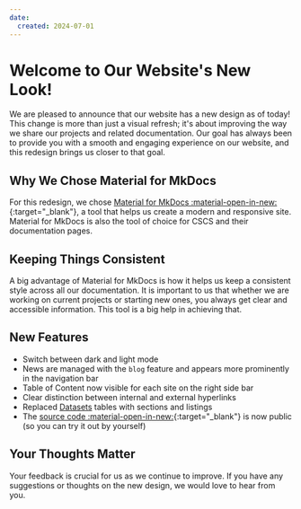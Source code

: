```yaml
---
date:
  created: 2024-07-01
---
```


# Welcome to Our Website's New Look!

We are pleased to announce that our website has a new design as of today! This change is more than just a visual refresh; it's about improving the way we share our projects and related documentation. Our goal has always been to provide you with a smooth and engaging experience on our website, and this redesign brings us closer to that goal.

<!-- more -->

## Why We Chose Material for MkDocs

For this redesign, we chose [Material for MkDocs :material-open-in-new:](https://squidfunk.github.io/mkdocs-material/){:target="_blank"}, a tool that helps us create a modern and responsive site. Material for MkDocs is also the tool of choice for CSCS and their documentation pages.

## Keeping Things Consistent

A big advantage of Material for MkDocs is how it helps us keep a consistent style across all our documentation. It is important to us that whether we are working on current projects or starting new ones, you always get clear and accessible information. This tool is a big help in achieving that.

## New Features

- Switch between dark and light mode
- News are managed with the `blog` feature and appears more prominently in the navigation bar
- Table of Content now visible for each site on the right side bar
- Clear distinction between internal and external hyperlinks
- Replaced [Datasets](../../datasets/climate_model_data.md) tables with sections and listings
- The [source code :material-open-in-new:](https://github.com/C2SM/c2sm.github.io){:target="_blank"} is now public (so you can try it out by yourself)

## Your Thoughts Matter

Your feedback is crucial for us as we continue to improve. If you have any suggestions or thoughts on the new design, we would love to hear from you.
